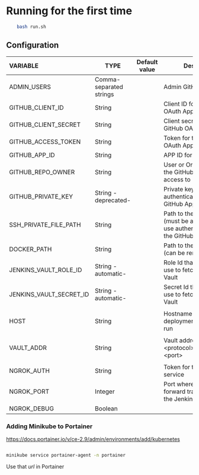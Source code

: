 # Running for the first time

```bash
    bash run.sh
```

## Configuration

| VARIABLE                | TYPE                    | Default value | Description                                                  |
| :---------------------- | ----------------------- | ------------- | ------------------------------------------------------------ |
| ADMIN_USERS             | Comma-separated strings |               | Admin GitHub user names                                      |
| GITHUB_CLIENT_ID        | String                  |               | Client ID for the GitHub OAuth App                           |
| GITHUB_CLIENT_SECRET    | String                  |               | Client secret for the GitHub OAuth App                       |
| GITHUB_ACCESS_TOKEN     | String                  |               | Token for the GitHub OAuth App                               |
| GITHUB_APP_ID           | String                  |               | APP ID for the GitHub App                                    |
| GITHUB_REPO_OWNER       | String                  |               | User or Organization that the GitHub App has access to       |
| GITHUB_PRIVATE_KEY      | String -deprecated-     |               | Private key to use authenticating against the GitHub App     |
| SSH_PRIVATE_FILE_PATH   | String                  |               | Path to the Private key (must be a _.pem_ file) to use authenticating against the GitHub App |
| DOCKER_PATH             | String                  |               | Path to the Docker socket (can be remote)                    |
| JENKINS_VAULT_ROLE_ID   | String -automatic-      |               | Role Id that Jenkins will use to fetch secrets from Vault    |
| JENKINS_VAULT_SECRET_ID | String -automatic-      |               | Secret Id that Jenkins will use to fetch secrets from Vault  |
|                         |                         |               |                                                              |
| HOST                    | String                  |               | Hostname where the deployment is going to run                |
|                         |                         |               |                                                              |
| VAULT_ADDR              | String                  |               | Vault address in the form: \<protocol\>://\<hostname\>:\<port\> |
|                         |                         |               |                                                              |
| NGROK_AUTH              | String                  |               | Token for the Ngrok service                                  |
| NGROK_PORT              | Integer                 |               | Port where Ngrok will forward traffic (must be the Jenkins port) |
| NGROK_DEBUG             | Boolean                 |               |                                                              |

### Adding Minikube to Portainer

<https://docs.portainer.io/v/ce-2.9/admin/environments/add/kubernetes>

```bash
```

```bash
minikube service portainer-agent -n portainer
```

Use that _url_ in Portainer
